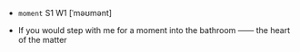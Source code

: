 - `moment` S1 W1 [ˈməʊmənt]



-  If you would step with me for a moment into the bathroom  —— the heart of the matter
